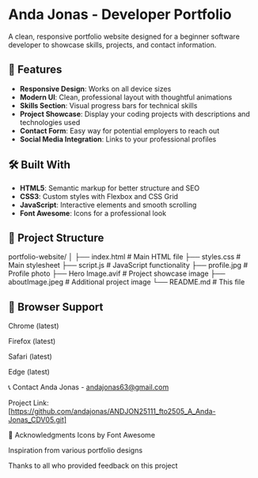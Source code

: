 # Anda Jonas - Developer Portfolio

A clean, responsive portfolio website designed for a beginner software developer to showcase skills, projects, and contact information.

## 🚀 Features

- **Responsive Design**: Works on all device sizes
- **Modern UI**: Clean, professional layout with thoughtful animations
- **Skills Section**: Visual progress bars for technical skills
- **Project Showcase**: Display your coding projects with descriptions and technologies used
- **Contact Form**: Easy way for potential employers to reach out
- **Social Media Integration**: Links to your professional profiles

## 🛠️ Built With

- **HTML5**: Semantic markup for better structure and SEO
- **CSS3**: Custom styles with Flexbox and CSS Grid
- **JavaScript**: Interactive elements and smooth scrolling
- **Font Awesome**: Icons for a professional look

## 📁 Project Structure
portfolio-website/
│
├── index.html # Main HTML file
├── styles.css # Main stylesheet
├── script.js # JavaScript functionality
├── profile.jpg # Profile photo
├── Hero Image.avif # Project showcase image
├── aboutImage.jpeg # Additional project image
└── README.md # This file

## 🔧 Browser Support
Chrome (latest)

Firefox (latest)

Safari (latest)

Edge (latest)

📞 Contact
Anda Jonas - andajonas63@gmail.com

Project Link: [https://github.com/andajonas/ANDJON25111_fto2505_A_Anda-Jonas_CDV05.git]

🙏 Acknowledgments
Icons by Font Awesome

Inspiration from various portfolio designs

Thanks to all who provided feedback on this project
